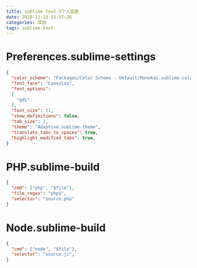 ```yaml
---
title: sublime text 3个人设置
date: 2018-11-13 15:57:26
categories: 其他
tags: sublime text
---
```

# Preferences.sublime-settings
```json
{
  "color_scheme": "Packages/Color Scheme - Default/Monokai.sublime-color-scheme",
  "font_face": "Consolas",
  "font_options":
  [
    "gdi"
  ],
  "font_size": 21,
  "show_definitions": false,
  "tab_size": 2,
  "theme": "Adaptive.sublime-theme",
  "translate_tabs_to_spaces": true,
  "highlight_modified_tabs": true,
}

```

# PHP.sublime-build
```json
{
  "cmd": ["php", "$file"], 
  "file_regex": "php$",
  "selector": "source.php"
}
```

# Node.sublime-build
```json
{
  "cmd": ["node", "$file"],
  "selector": "source.js",
}
```